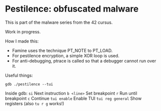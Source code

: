 # Pestilence: obfuscated malware

This is part of the malware series from the 42 cursus.

Work in progress.

How I made this:

- Famine uses the technique PT_NOTE to PT_LOAD.
- For pestilence encryption, a simple XOR loop is used.
- For anti-debugging, ptrace is called so that a debugger cannot run over it.

Useful things:

``gdb ./pestilence --tui``

Inside gdb:
``si``              Next instruction
``b <line>``        Set breakpoint
``r``               Run until breakpoint
``c``               Continue
``tui enable``      Enable TUI
``tui reg general`` Show registers (also ``tu r g`` works!)